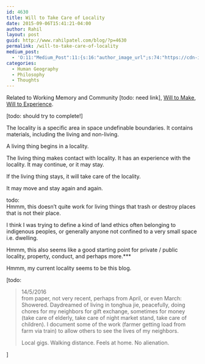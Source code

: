 ```yaml
---
id: 4630
title: Will to Take Care of Locality
date: 2015-09-06T15:41:21-04:00
author: Rahil
layout: post
guid: http://www.rahilpatel.com/blog/?p=4630
permalink: /will-to-take-care-of-locality
medium_post:
  - 'O:11:"Medium_Post":11:{s:16:"author_image_url";s:74:"https://cdn-images-1.medium.com/fit/c/200/200/1*dmbNkD5D-u45r44go_cf0g.png";s:10:"author_url";s:28:"https://medium.com/@rahil627";s:11:"byline_name";N;s:12:"byline_email";N;s:10:"cross_link";s:2:"no";s:2:"id";s:12:"fdeb941d22f3";s:21:"follower_notification";s:3:"yes";s:7:"license";s:19:"all-rights-reserved";s:14:"publication_id";s:2:"-1";s:6:"status";s:6:"public";s:3:"url";s:71:"https://medium.com/@rahil627/will-to-take-care-of-locality-fdeb941d22f3";}'
categories:
  - Human Geography
  - Philosophy
  - Thoughts
---
```

Related to Working Memory and Community [todo: need link], [Will to Make](http://www.rahilpatel.com/blog/will-to-make), [Will to Experience](http://www.rahilpatel.com/blog/will-to-experience).

[todo: should try to complete!]

The locality is a specific area in space undefinable boundaries. It contains materials, including the living and non-living.

A living thing begins in a locality.

The living thing makes contact with locality. It has an experience with the locality. It may continue, or it may stay.

If the living thing stays, it will take care of the locality.

It may move and stay again and again.

todo:  
Hmmm, this doesn&#8217;t quite work for living things that trash or destroy places that is not their place.

I think I was trying to define a kind of land ethics often belonging to indigenous peoples, or generally anyone not confined to a very small space i.e. dwelling.

Hmmm, this also seems like a good starting point for private / public locality, property, conduct, and perhaps more.\***

Hmmm, my current locality seems to be this blog.

[todo:

> 14/5/2016  
> from paper, not very recent, perhaps from April, or even March:  
> Showered. Daydreamed of living in tonghua jie, peacefully, doing chores for my neighbors for gift exchange, sometimes for money (take care of elderly, take care of night market stand, take care of children). I document some of the work (farmer getting load from farm via train) to allow others to see the lives of my neighbors.
> 
> Local gigs. Walking distance. Feels at home. No alienation. 

]